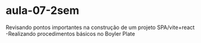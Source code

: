 # aula-07-2sem
Revisando pontos importantes na construção de um projeto SPA/vite+react
-Realizando procedimentos básicos no Boyler Plate